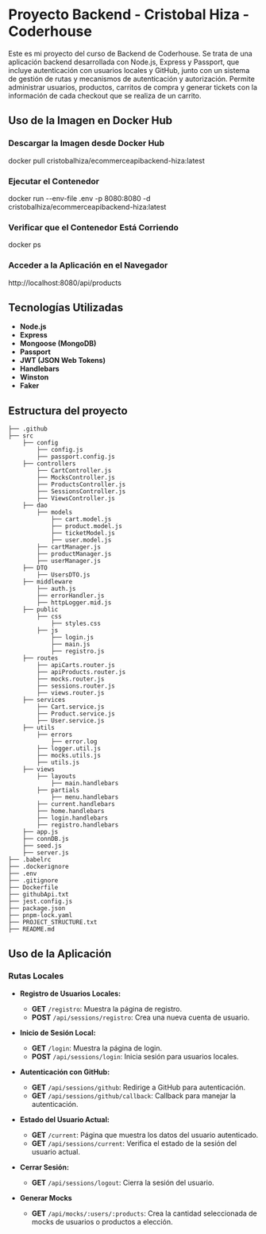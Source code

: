 # Proyecto Backend - Cristobal Hiza - Coderhouse

Este es mi proyecto del curso de Backend de Coderhouse. Se trata de una aplicación backend desarrollada con Node.js, Express y Passport, que incluye autenticación con usuarios locales y GitHub, junto con un sistema de gestión de rutas y mecanismos de autenticación y autorización. Permite administrar usuarios, productos, carritos de compra y generar tickets con la información de cada checkout que se realiza de un carrito.

## Uso de la Imagen en Docker Hub
### Descargar la Imagen desde Docker Hub

docker pull cristobalhiza/ecommerceapibackend-hiza:latest

### Ejecutar el Contenedor

docker run --env-file .env -p 8080:8080 -d cristobalhiza/ecommerceapibackend-hiza:latest

### Verificar que el Contenedor Está Corriendo

docker ps

### Acceder a la Aplicación en el Navegador

http://localhost:8080/api/products

## Tecnologías Utilizadas

- **Node.js**
- **Express**
- **Mongoose (MongoDB)**
- **Passport**
- **JWT (JSON Web Tokens)**
- **Handlebars**
- **Winston**
- **Faker**

## Estructura del proyecto

```plaintext
├── .github
├── src
    ├── config
        ├── config.js
        ├── passport.config.js
    ├── controllers
        ├── CartController.js
        ├── MocksController.js
        ├── ProductsController.js
        ├── SessionsController.js
        ├── ViewsController.js
    ├── dao
        ├── models
            ├── cart.model.js
            ├── product.model.js
            ├── ticketModel.js
            ├── user.model.js
        ├── cartManager.js
        ├── productManager.js
        ├── userManager.js
    ├── DTO
        ├── UsersDTO.js
    ├── middleware
        ├── auth.js
        ├── errorHandler.js
        ├── httpLogger.mid.js
    ├── public
        ├── css
            ├── styles.css
        ├── js
            ├── login.js
            ├── main.js
            ├── registro.js
    ├── routes
        ├── apiCarts.router.js
        ├── apiProducts.router.js
        ├── mocks.router.js
        ├── sessions.router.js
        ├── views.router.js
    ├── services
        ├── Cart.service.js
        ├── Product.service.js
        ├── User.service.js
    ├── utils
        ├── errors
            ├── error.log
        ├── logger.util.js
        ├── mocks.utils.js
        ├── utils.js
    ├── views
        ├── layouts
            ├── main.handlebars
        ├── partials
            ├── menu.handlebars
        ├── current.handlebars
        ├── home.handlebars
        ├── login.handlebars
        ├── registro.handlebars
    ├── app.js
    ├── connDB.js
    ├── seed.js
    ├── server.js
├── .babelrc
├── .dockerignore
├── .env
├── .gitignore
├── Dockerfile
├── githubApi.txt
├── jest.config.js
├── package.json
├── pnpm-lock.yaml
├── PROJECT_STRUCTURE.txt
├── README.md
````
## Uso de la Aplicación

### Rutas Locales

- **Registro de Usuarios Locales:**
  - **GET** `/registro`: Muestra la página de registro.
  - **POST** `/api/sessions/registro`: Crea una nueva cuenta de usuario.

- **Inicio de Sesión Local:**
  - **GET** `/login`: Muestra la página de login.
  - **POST** `/api/sessions/login`: Inicia sesión para usuarios locales.

- **Autenticación con GitHub:**
  - **GET** `/api/sessions/github`: Redirige a GitHub para autenticación.
  - **GET** `/api/sessions/github/callback`: Callback para manejar la autenticación.

- **Estado del Usuario Actual:**
  - **GET** `/current`: Página que muestra los datos del usuario autenticado.
  - **GET** `/api/sessions/current`: Verifica el estado de la sesión del usuario actual.

- **Cerrar Sesión:**
  - **GET** `/api/sessions/logout`: Cierra la sesión del usuario.

- **Generar Mocks**
  - **GET** `/api/mocks/:users/:products`: Crea la cantidad seleccionada de mocks de usuarios o productos a elección.

